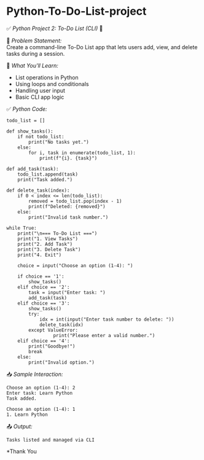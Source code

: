 # Python-To-Do-List-project

✅ *Python Project 2: To-Do List (CLI)* 📝

📌 *Problem Statement:*  
Create a command-line To-Do List app that lets users add, view, and delete tasks during a session.

🧠 *What You'll Learn:*  
- List operations in Python  
- Using loops and conditionals  
- Handling user input  
- Basic CLI app logic

✅ *Python Code:*
```
todo_list = []

def show_tasks():
    if not todo_list:
        print("No tasks yet.")
    else:
        for i, task in enumerate(todo_list, 1):
            print(f"{i}. {task}")

def add_task(task):
    todo_list.append(task)
    print("Task added.")

def delete_task(index):
    if 0 < index <= len(todo_list):
        removed = todo_list.pop(index - 1)
        print(f"Deleted: {removed}")
    else:
        print("Invalid task number.")

while True:
    print("\n=== To-Do List ===")
    print("1. View Tasks")
    print("2. Add Task")
    print("3. Delete Task")
    print("4. Exit")

    choice = input("Choose an option (1-4): ")

    if choice == '1':
        show_tasks()
    elif choice == '2':
        task = input("Enter task: ")
        add_task(task)
    elif choice == '3':
        show_tasks()
        try:
            idx = int(input("Enter task number to delete: "))
            delete_task(idx)
        except ValueError:
                 print("Please enter a valid number.")
    elif choice == '4':
        print("Goodbye!")
        break
    else:
        print("Invalid option.")
```

📥 *Sample Interaction:*  
```
Choose an option (1-4): 2  
Enter task: Learn Python  
Task added.

Choose an option (1-4): 1  
1. Learn Python
```

📤 *Output:*  
```
Tasks listed and managed via CLI
```

*Thank You
